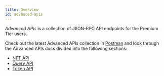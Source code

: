 ```yaml
---
title: Overview
id: advanced-apis
---
```


*Advanced APIs* is a collection of JSON-RPC API endpoints for the Premium Tier users. 

Check out the latest Advanced APIs collection in [Postman](https://documenter.getpostman.com/view/19024547/UVsEVUGQ) and look through the Advanced APIs docs divided into the following sections:

* [NFT API](/build-blockchain/products/advanced-apis/nft-api/)
* [Query API](/build-blockchain/products/advanced-apis/query-api)
* [Token API](/build-blockchain/products/advanced-apis/token-api)
